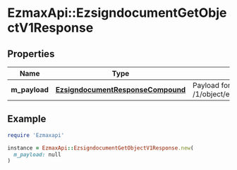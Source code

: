 # EzmaxApi::EzsigndocumentGetObjectV1Response

## Properties

| Name | Type | Description | Notes |
| ---- | ---- | ----------- | ----- |
| **m_payload** | [**EzsigndocumentResponseCompound**](EzsigndocumentResponseCompound.md) | Payload for GET /1/object/ezsigndocument/{pkiEzsigndocumentID} |  |

## Example

```ruby
require 'Ezmaxapi'

instance = EzmaxApi::EzsigndocumentGetObjectV1Response.new(
  m_payload: null
)
```

